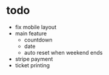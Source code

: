 # todo
- fix mobile layout
- main feature
  - countdown
  - date
  - auto reset when weekend ends
- stripe payment
- ticket printing